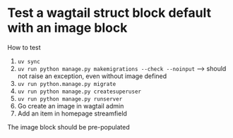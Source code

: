 # Test a wagtail struct block default with an image block 

How to test
1. `uv sync`
2. `uv run python manage.py makemigrations --check --noinput` --> should not raise an exception, even without image defined
3. `uv run python.manage.py migrate`
4. `uv run python manage.py createsuperuser`
5. `uv run python manage.py runserver`
6. Go create an image in wagtail admin
7. Add an item in homepage streamfield

The image block should be pre-populated
